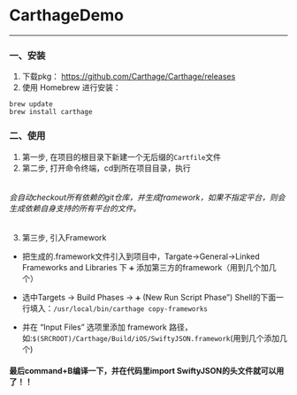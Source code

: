 # CarthageDemo 
---

### 一、安装
1. 下载pkg： <https://github.com/Carthage/Carthage/releases>
2. 使用 Homebrew 进行安装：

```
brew update
brew install carthage

```

### 二、使用
1. 第一步, 在项目的根目录下新建一个无后缀的`Cartfile`文件
2. 第二步, 打开命令终端，cd到所在项目目录，执行
```carthage update --platform iOS --no-use-binaries
```
###### *会自动checkout所有依赖的git仓库，并生成framework，如果不指定平台，则会生成依赖自身支持的所有平台的文件。*

3. 第三步, 引入Framework
- 把生成的.framework文件引入到项目中，Targate->General->Linked Frameworks and Libraries 下 `➕` 添加第三方的framework（用到几个加几个）

- 选中Targets -> Build Phases -> `➕` (New Run Script Phase”) Shell的下面一行填入：`/usr/local/bin/carthage copy-frameworks`

- 并在 “Input Files” 选项里添加 framework 路径，如:`$(SRCROOT)/Carthage/Build/iOS/SwiftyJSON.framework`(用到几个添加几个)

#### 最后command+B编译一下，并在代码里import SwiftyJSON的头文件就可以用了！！

